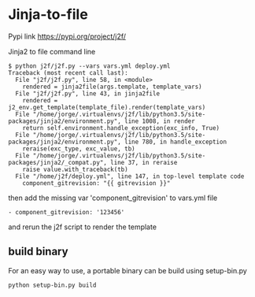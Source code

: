 # Jinja-to-file
Pypi link https://pypi.org/project/j2f/

Jinja2 to file command line

```
$ python j2f/j2f.py --vars vars.yml deploy.yml 
Traceback (most recent call last):
  File "j2f/j2f.py", line 58, in <module>
    rendered = jinja2file(args.template, template_vars)
  File "j2f/j2f.py", line 43, in jinja2file
    rendered = j2_env.get_template(template_file).render(template_vars)
  File "/home/jorge/.virtualenvs/j2f/lib/python3.5/site-packages/jinja2/environment.py", line 1008, in render
    return self.environment.handle_exception(exc_info, True)
  File "/home/jorge/.virtualenvs/j2f/lib/python3.5/site-packages/jinja2/environment.py", line 780, in handle_exception
    reraise(exc_type, exc_value, tb)
  File "/home/jorge/.virtualenvs/j2f/lib/python3.5/site-packages/jinja2/_compat.py", line 37, in reraise
    raise value.with_traceback(tb)
  File "/home/j2f/deploy.yml", line 147, in top-level template code
    component_gitrevision: "{{ gitrevision }}"

```
then add the missing var 'component_gitrevision' to vars.yml file 
```
- component_gitrevision: '123456'
```
and rerun the j2f script to render the template

## build binary
For an easy way to use, a portable binary can be build using setup-bin.py

```
python setup-bin.py build
```
